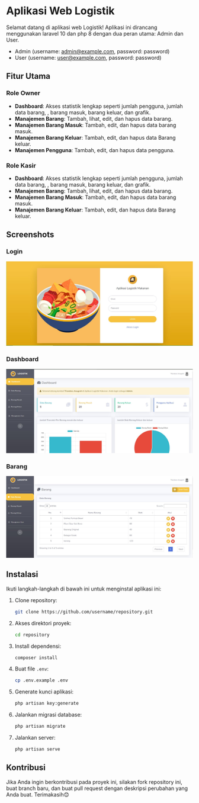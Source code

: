 # Aplikasi Web Logistik

Selamat datang di aplikasi web Logistik! Aplikasi ini dirancang menggunakan laravel 10 dan php 8 dengan dua peran utama: Admin dan User.

- Admin (username: admin@example.com, password: password) 
- User (username: user@example.com, password: password)



## Fitur Utama

### Role Owner

-   **Dashboard**: Akses statistik lengkap seperti jumlah pengguna, jumlah data barang, , barang masuk, barang keluar, dan grafik.
-   **Manajemen Barang**: Tambah, lihat, edit, dan hapus data barang.
-   **Manajemen Barang Masuk**: Tambah, edit, dan hapus data barang masuk.
-   **Manajemen Barang Keluar**: Tambah, edit, dan hapus data Barang keluar.
-   **Manajemen Pengguna**: Tambah, edit, dan hapus data pengguna.

### Role Kasir

-   **Dashboard**: Akses statistik lengkap seperti jumlah pengguna, jumlah data barang, , barang masuk, barang keluar, dan grafik.
-   **Manajemen Barang**: Tambah, lihat, edit, dan hapus data barang.
-   **Manajemen Barang Masuk**: Tambah, edit, dan hapus data barang masuk.
-   **Manajemen Barang Keluar**: Tambah, edit, dan hapus data Barang keluar.


## Screenshots

### Login

![Login](public/screenshots/login.JPG)

### Dashboard

![Dashboard](public/screenshots/dashboard.JPG)

### Barang

![Barang](public/screenshots/barang.JPG)

## Instalasi

Ikuti langkah-langkah di bawah ini untuk menginstal aplikasi ini:

1. Clone repository:

    ```bash
    git clone https://github.com/username/repository.git
    ```

2. Akses direktori proyek:

    ```bash
    cd repository
    ```

3. Install dependensi:

    ```bash
    composer install
    ```

4. Buat file `.env`:

    ```bash
    cp .env.example .env
    ```

5. Generate kunci aplikasi:

    ```bash
    php artisan key:generate
    ```

6. Jalankan migrasi database:

    ```bash
    php artisan migrate
    ```

7. Jalankan server:
    ```bash
    php artisan serve
    ```

## Kontribusi

Jika Anda ingin berkontribusi pada proyek ini, silakan fork repository ini, buat branch baru, dan buat pull request dengan deskripsi perubahan yang Anda buat. Terimakasih😊
